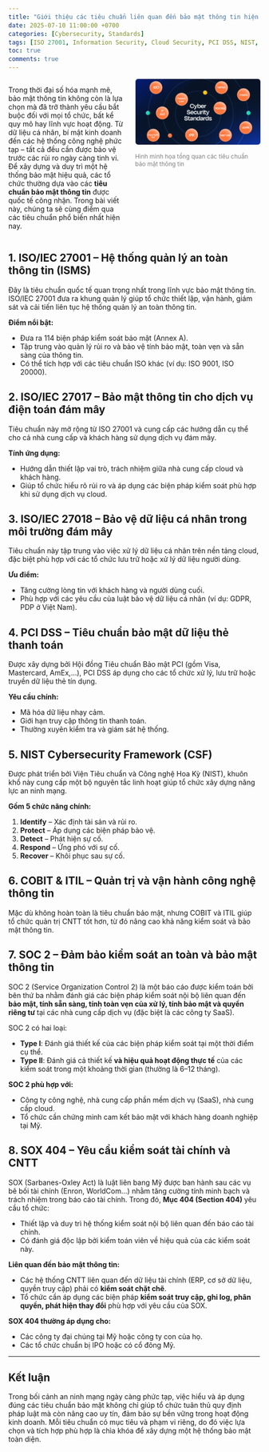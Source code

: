 ```yaml
---
title: "Giới thiệu các tiêu chuẩn liên quan đến bảo mật thông tin hiện nay"
date: 2025-07-10 11:00:00 +0700
categories: [Cybersecurity, Standards]
tags: [ISO 27001, Information Security, Cloud Security, PCI DSS, NIST, Data Privacy]
toc: true
comments: true
---
```

<div style="display: flex; align-items: flex-start; gap: 20px; margin-bottom: 20px;">

<div style="flex: 2;">

Trong thời đại số hóa mạnh mẽ, bảo mật thông tin không còn là lựa chọn mà đã trở thành yêu cầu bắt buộc đối với mọi tổ chức, bất kể quy mô hay lĩnh vực hoạt động. Từ dữ liệu cá nhân, bí mật kinh doanh đến các hệ thống công nghệ phức tạp – tất cả đều cần được bảo vệ trước các rủi ro ngày càng tinh vi. Để xây dựng và duy trì một hệ thống bảo mật hiệu quả, các tổ chức thường dựa vào các **tiêu chuẩn bảo mật thông tin** được quốc tế công nhận. Trong bài viết này, chúng ta sẽ cùng điểm qua các tiêu chuẩn phổ biến nhất hiện nay.

</div>

<div style="flex: 1; min-width: 250px;">
<img src="/assets/img/information-security-standards.png" alt="Tổng quan tiêu chuẩn bảo mật thông tin" style="max-width: 100%; border: 1px solid #ccc; border-radius: 6px;">
<p style="font-size: 0.85em; color: gray;">Hình minh họa tổng quan các tiêu chuẩn bảo mật thông tin</p>
</div>

</div>

## 1. ISO/IEC 27001 – Hệ thống quản lý an toàn thông tin (ISMS)

Đây là tiêu chuẩn quốc tế quan trọng nhất trong lĩnh vực bảo mật thông tin. ISO/IEC 27001 đưa ra khung quản lý giúp tổ chức thiết lập, vận hành, giám sát và cải tiến liên tục hệ thống quản lý an toàn thông tin.

**Điểm nổi bật:**
- Đưa ra 114 biện pháp kiểm soát bảo mật (Annex A).
- Tập trung vào quản lý rủi ro và bảo vệ tính bảo mật, toàn vẹn và sẵn sàng của thông tin.
- Có thể tích hợp với các tiêu chuẩn ISO khác (ví dụ: ISO 9001, ISO 20000).

## 2. ISO/IEC 27017 – Bảo mật thông tin cho dịch vụ điện toán đám mây

Tiêu chuẩn này mở rộng từ ISO 27001 và cung cấp các hướng dẫn cụ thể cho cả nhà cung cấp và khách hàng sử dụng dịch vụ đám mây.

**Tính ứng dụng:**
- Hướng dẫn thiết lập vai trò, trách nhiệm giữa nhà cung cấp cloud và khách hàng.
- Giúp tổ chức hiểu rõ rủi ro và áp dụng các biện pháp kiểm soát phù hợp khi sử dụng dịch vụ cloud.

## 3. ISO/IEC 27018 – Bảo vệ dữ liệu cá nhân trong môi trường đám mây

Tiêu chuẩn này tập trung vào việc xử lý dữ liệu cá nhân trên nền tảng cloud, đặc biệt phù hợp với các tổ chức lưu trữ hoặc xử lý dữ liệu người dùng.

**Ưu điểm:**
- Tăng cường lòng tin với khách hàng và người dùng cuối.
- Phù hợp với các yêu cầu của luật bảo vệ dữ liệu cá nhân (ví dụ: GDPR, PDP ở Việt Nam).

## 4. PCI DSS – Tiêu chuẩn bảo mật dữ liệu thẻ thanh toán

Được xây dựng bởi Hội đồng Tiêu chuẩn Bảo mật PCI (gồm Visa, Mastercard, AmEx,...), PCI DSS áp dụng cho các tổ chức xử lý, lưu trữ hoặc truyền dữ liệu thẻ tín dụng.

**Yêu cầu chính:**
- Mã hóa dữ liệu nhạy cảm.
- Giới hạn truy cập thông tin thanh toán.
- Thường xuyên kiểm tra và giám sát hệ thống.

## 5. NIST Cybersecurity Framework (CSF)

Được phát triển bởi Viện Tiêu chuẩn và Công nghệ Hoa Kỳ (NIST), khuôn khổ này cung cấp một bộ nguyên tắc linh hoạt giúp tổ chức xây dựng năng lực an ninh mạng.

**Gồm 5 chức năng chính:**
1. **Identify** – Xác định tài sản và rủi ro.
2. **Protect** – Áp dụng các biện pháp bảo vệ.
3. **Detect** – Phát hiện sự cố.
4. **Respond** – Ứng phó với sự cố.
5. **Recover** – Khôi phục sau sự cố.

## 6. COBIT & ITIL – Quản trị và vận hành công nghệ thông tin

Mặc dù không hoàn toàn là tiêu chuẩn bảo mật, nhưng COBIT và ITIL giúp tổ chức quản trị CNTT tốt hơn, từ đó nâng cao khả năng kiểm soát và bảo mật thông tin.

## 7. SOC 2 – Đảm bảo kiểm soát an toàn và bảo mật thông tin

SOC 2 (Service Organization Control 2) là một báo cáo được kiểm toán bởi bên thứ ba nhằm đánh giá các biện pháp kiểm soát nội bộ liên quan đến **bảo mật, tính sẵn sàng, tính toàn vẹn của xử lý, tính bảo mật và quyền riêng tư** tại các nhà cung cấp dịch vụ (đặc biệt là các công ty SaaS).

SOC 2 có hai loại:
- **Type I**: Đánh giá thiết kế của các biện pháp kiểm soát tại một thời điểm cụ thể.
- **Type II**: Đánh giá cả thiết kế **và hiệu quả hoạt động thực tế** của các kiểm soát trong một khoảng thời gian (thường là 6–12 tháng).

**SOC 2 phù hợp với:**
- Công ty công nghệ, nhà cung cấp phần mềm dịch vụ (SaaS), nhà cung cấp cloud.
- Tổ chức cần chứng minh cam kết bảo mật với khách hàng doanh nghiệp tại Mỹ.

## 8. SOX 404 – Yêu cầu kiểm soát tài chính và CNTT

SOX (Sarbanes-Oxley Act) là luật liên bang Mỹ được ban hành sau các vụ bê bối tài chính (Enron, WorldCom...) nhằm tăng cường tính minh bạch và trách nhiệm trong báo cáo tài chính. Trong đó, **Mục 404 (Section 404)** yêu cầu tổ chức:
- Thiết lập và duy trì hệ thống kiểm soát nội bộ liên quan đến báo cáo tài chính.
- Có đánh giá độc lập bởi kiểm toán viên về hiệu quả của các kiểm soát này.

**Liên quan đến bảo mật thông tin:**
- Các hệ thống CNTT liên quan đến dữ liệu tài chính (ERP, cơ sở dữ liệu, quyền truy cập) phải có **kiểm soát chặt chẽ**.
- Tổ chức cần áp dụng các biện pháp **kiểm soát truy cập, ghi log, phân quyền, phát hiện thay đổi** phù hợp với yêu cầu của SOX.

**SOX 404 thường áp dụng cho:**
- Các công ty đại chúng tại Mỹ hoặc công ty con của họ.
- Các tổ chức chuẩn bị IPO hoặc có cổ đông Mỹ.

---

## Kết luận

Trong bối cảnh an ninh mạng ngày càng phức tạp, việc hiểu và áp dụng đúng các tiêu chuẩn bảo mật không chỉ giúp tổ chức tuân thủ quy định pháp luật mà còn nâng cao uy tín, đảm bảo sự bền vững trong hoạt động kinh doanh. Mỗi tiêu chuẩn có mục tiêu và phạm vi riêng, do đó việc lựa chọn và tích hợp phù hợp là chìa khóa để xây dựng một hệ thống bảo mật toàn diện.